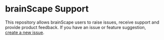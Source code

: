 # brainScape Support

This repository allows brainScape users to raise issues, receive support and provide 
product feedback. If you have an issue or feature suggestion, 
[create a new issue](https://github.com/neuluce/brainScape-support/issues/new).
